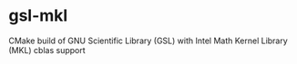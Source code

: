 # gsl-mkl
CMake build of GNU Scientific Library (GSL) with Intel Math Kernel Library (MKL) cblas support

